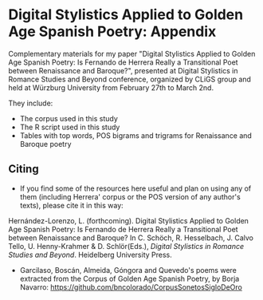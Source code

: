 # Digital Stylistics Applied to Golden Age Spanish Poetry: Appendix

Complementary materials for my paper "Digital Stylistics Applied to Golden Age Spanish Poetry: Is Fernando de Herrera Really a Transitional Poet between Renaissance and Baroque?", presented at Digital Stylistics in Romance Studies and Beyond conference, organized by CLiGS group and held at Würzburg University from February 27th to March 2nd.

They include:
- The corpus used in this study
- The R script used in this study
- Tables with top words, POS bigrams and trigrams for Renaissance and Baroque poetry

## Citing
- If you find some of the resources here useful and plan on using any of them (including Herrera' corpus or the POS version of any author's texts), please cite it in this way:

Hernández-Lorenzo, L. (forthcoming). Digital Stylistics Applied to Golden Age Spanish Poetry: Is Fernando de Herrera Really a Transitional Poet between Renaissance and Baroque? In C. Schöch, R. Hesselbach, J. Calvo Tello, U. Henny-Krahmer & D. Schlör(Eds.), <i>Digital Stylistics in Romance Studies and Beyond</i>. Heidelberg University Press.

- Garcilaso, Boscán, Almeida, Góngora and Quevedo's poems were extracted from the Corpus of Golden Age Spanish Poetry, by Borja Navarro: https://github.com/bncolorado/CorpusSonetosSigloDeOro
